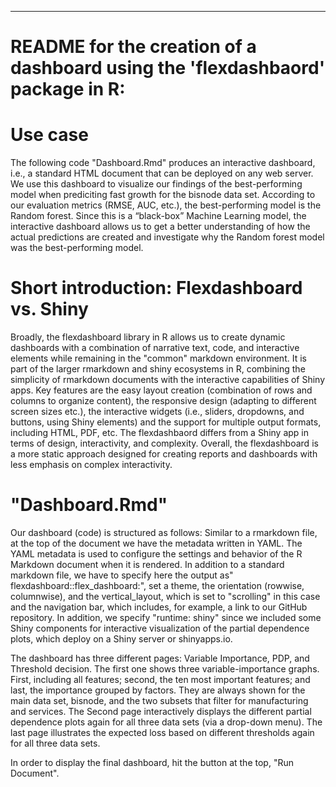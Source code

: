 ****************************************************************

# README for the creation of a dashboard using the 'flexdashbaord' package in R: 

# Use case

The following code "Dashboard.Rmd" produces an interactive dashboard, i.e., a standard HTML document that can be deployed on any web server.
We use this dashboard to visualize our findings of the best-performing model when prediciting fast growth for the bisnode data set. According 
to our evaluation metrics (RMSE, AUC, etc.), the best-performing model is the Random forest. Since this is a  “black-box” Machine Learning model,
the interactive dashboard allows us to get a better understanding of how the actual predictions are created and investigate why the Random forest 
model was the best-performing model. 

# Short introduction: Flexdashboard vs. Shiny

Broadly, the flexdashboard library in R allows us to create dynamic dashboards with a combination of narrative text, code, and interactive elements 
while remaining in the "common" markdown environment. It is part of the larger rmarkdown and shiny ecosystems in R, combining the simplicity of rmarkdown 
documents with the interactive capabilities of Shiny apps. Key features are the easy layout creation (combination of rows and columns to organize content),
the responsive design (adapting to different screen sizes etc.), the interactive widgets (i.e., sliders, dropdowns, and buttons, using Shiny elements) and 
the support for multiple output formats, including HTML, PDF, etc. The flexdashbaord differs from a Shiny app in terms of design, interactivity, and complexity.
Overall, the flexdashboard is a more static approach designed for creating reports and dashboards with less emphasis on complex interactivity.

# "Dashboard.Rmd"
Our dashboard (code) is structured as follows: Similar to a rmarkdown file, at the top of the document we have the metadata written in YAML. 
The YAML metadata is used to configure the settings and behavior of the R Markdown document when it is rendered. In addition to a standard markdown file, we 
have to specify here the output as" flexdashboard::flex_dashboard:", set a theme, the orientation (rowwise, columnwise), and the vertical_layout, which is set
to "scrolling" in this case and the navigation bar, which includes, for example, a link to our GitHub repository. In addition, we specify "runtime: shiny" since
we included some Shiny components for interactive visualization of the partial dependence plots, which deploy on a Shiny server or shinyapps.io.

The dashboard has three different pages: Variable Importance, PDP, and Threshold decision. The first one shows three 
variable-importance graphs. First, including all features; second, the ten most important features; and  last, the importance grouped by factors. They are always
shown for the main data set, bisnode, and the two subsets that filter for manufacturing and services. The Second page interactively displays the different 
partial dependence plots again for all three data sets (via a drop-down menu). The last page illustrates the expected loss based on different thresholds again
for all three data sets. 

In order to display the final dashboard, hit the button at the top, "Run Document". 